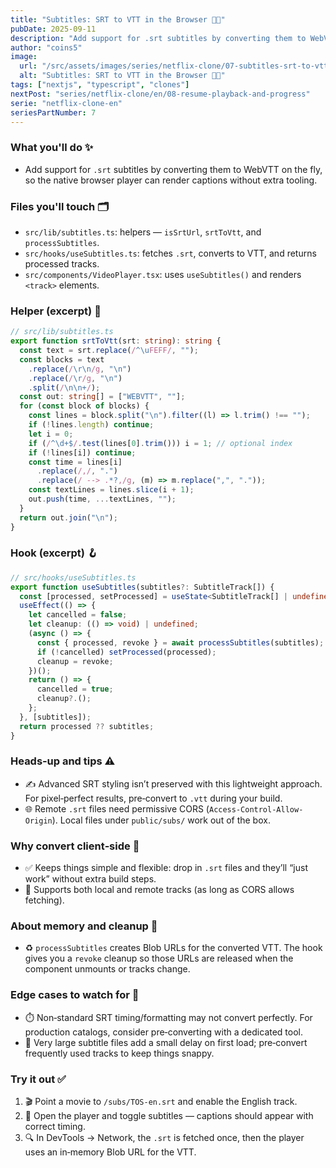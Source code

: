 ```yaml
---
title: "Subtitles: SRT to VTT in the Browser 💬✨"
pubDate: 2025-09-11
description: "Add support for .srt subtitles by converting them to WebVTT on the fly, so the native browser player can render captions without extra tooling."
author: "coins5"
image:
  url: "/src/assets/images/series/netflix-clone/07-subtitles-srt-to-vtt.png"
  alt: "Subtitles: SRT to VTT in the Browser 💬✨"
tags: ["nextjs", "typescript", "clones"]
nextPost: "series/netflix-clone/en/08-resume-playback-and-progress"
serie: "netflix-clone-en"
seriesPartNumber: 7
---
```


### What you'll do ✨

- Add support for `.srt` subtitles by converting them to WebVTT on the fly, so the native browser player can render captions without extra tooling.

### Files you'll touch 🗂️

- `src/lib/subtitles.ts`: helpers — `isSrtUrl`, `srtToVtt`, and `processSubtitles`.
- `src/hooks/useSubtitles.ts`: fetches `.srt`, converts to VTT, and returns processed tracks.
- `src/components/VideoPlayer.tsx`: uses `useSubtitles()` and renders `<track>` elements.

### Helper (excerpt) 🔧

```ts
// src/lib/subtitles.ts
export function srtToVtt(srt: string): string {
  const text = srt.replace(/^\uFEFF/, "");
  const blocks = text
    .replace(/\r\n/g, "\n")
    .replace(/\r/g, "\n")
    .split(/\n\n+/);
  const out: string[] = ["WEBVTT", ""];
  for (const block of blocks) {
    const lines = block.split("\n").filter((l) => l.trim() !== "");
    if (!lines.length) continue;
    let i = 0;
    if (/^\d+$/.test(lines[0].trim())) i = 1; // optional index
    if (!lines[i]) continue;
    const time = lines[i]
      .replace(/,/, ".")
      .replace(/ --> .*?,/g, (m) => m.replace(",", "."));
    const textLines = lines.slice(i + 1);
    out.push(time, ...textLines, "");
  }
  return out.join("\n");
}
```

### Hook (excerpt) 🪝

```ts
// src/hooks/useSubtitles.ts
export function useSubtitles(subtitles?: SubtitleTrack[]) {
  const [processed, setProcessed] = useState<SubtitleTrack[] | undefined>();
  useEffect(() => {
    let cancelled = false;
    let cleanup: (() => void) | undefined;
    (async () => {
      const { processed, revoke } = await processSubtitles(subtitles);
      if (!cancelled) setProcessed(processed);
      cleanup = revoke;
    })();
    return () => {
      cancelled = true;
      cleanup?.();
    };
  }, [subtitles]);
  return processed ?? subtitles;
}
```

### Heads‑up and tips ⚠️

- ✍️ Advanced SRT styling isn’t preserved with this lightweight approach. For pixel‑perfect results, pre‑convert to `.vtt` during your build.
- 🌐 Remote `.srt` files need permissive CORS (`Access-Control-Allow-Origin`). Local files under `public/subs/` work out of the box.

### Why convert client‑side 🤔

- ✅ Keeps things simple and flexible: drop in `.srt` files and they’ll “just work” without extra build steps.
- 🔗 Supports both local and remote tracks (as long as CORS allows fetching).

### About memory and cleanup 🧹

- ♻️ `processSubtitles` creates Blob URLs for the converted VTT. The hook gives you a `revoke` cleanup so those URLs are released when the component unmounts or tracks change.

### Edge cases to watch for 🧠

- ⏱️ Non‑standard SRT timing/formatting may not convert perfectly. For production catalogs, consider pre‑converting with a dedicated tool.
- 🚀 Very large subtitle files add a small delay on first load; pre‑convert frequently used tracks to keep things snappy.

### Try it out ✅

1. 🎬 Point a movie to `/subs/TOS-en.srt` and enable the English track.
2. 💬 Open the player and toggle subtitles — captions should appear with correct timing.
3. 🔍 In DevTools → Network, the `.srt` is fetched once, then the player uses an in‑memory Blob URL for the VTT.
